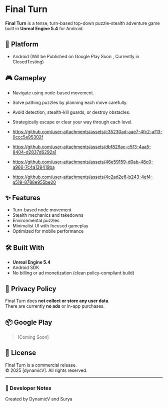 # Final Turn

**Final Turn** is a tense, turn-based top-down puzzle-stealth adventure game built in **Unreal Engine 5.4** for Android.

## 📱 Platform
- Android (Will be Published on Google Play Soon , Currently in ClosedTesting)

## 🎮 Gameplay
- Navigate using node-based movement.
- Solve pathing puzzles by planning each move carefully.
- Avoid detection, stealth-kill guards, or destroy obstacles.
- Strategically escape or clear your way through each level.
  
- https://github.com/user-attachments/assets/c35230ad-aae7-4fc2-af13-0ccc5e95302f

- https://github.com/user-attachments/assets/dbf829ac-c5f3-4aa5-8404-d2837d6292a1

- https://github.com/user-attachments/assets/46e59159-d0ab-48c0-a966-7c4a139419ba

- https://github.com/user-attachments/assets/4c2ad2e6-b243-4ef4-a519-8788e955be20

## ✨ Features
- Turn-based node movement
- Stealth mechanics and takedowns
- Environmental puzzles
- Minimalist UI with focused gameplay
- Optimized for mobile performance

## 🛠 Built With
- **Unreal Engine 5.4**
- Android SDK
- No billing or ad monetization (clean policy-compliant build)

## 🚫 Privacy Policy
Final Turn does **not collect or store any user data**.  
There are currently **no ads** or in-app purchases.

## 📦 Google Play
> [Coming Soon]

## 📄 License
Final Turn is a commercial release.  
© 2025 [dynamicV]. All rights reserved.


---

### 📌 Developer Notes
Created by DynamicV and Surya

